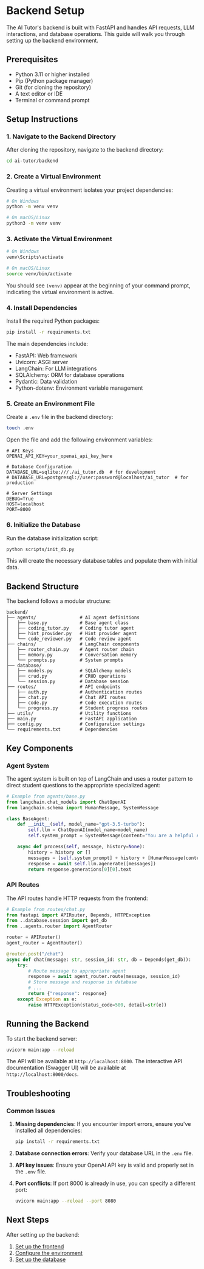 # Backend Setup

The AI Tutor's backend is built with FastAPI and handles API requests, LLM interactions, and database operations. This guide will walk you through setting up the backend environment.

## Prerequisites

- Python 3.11 or higher installed
- Pip (Python package manager)
- Git (for cloning the repository)
- A text editor or IDE
- Terminal or command prompt

## Setup Instructions

### 1. Navigate to the Backend Directory

After cloning the repository, navigate to the backend directory:

```bash
cd ai-tutor/backend
```

### 2. Create a Virtual Environment

Creating a virtual environment isolates your project dependencies:

```bash
# On Windows
python -m venv venv

# On macOS/Linux
python3 -m venv venv
```

### 3. Activate the Virtual Environment

```bash
# On Windows
venv\Scripts\activate

# On macOS/Linux
source venv/bin/activate
```

You should see `(venv)` appear at the beginning of your command prompt, indicating the virtual environment is active.

### 4. Install Dependencies

Install the required Python packages:

```bash
pip install -r requirements.txt
```

The main dependencies include:

- FastAPI: Web framework
- Uvicorn: ASGI server
- LangChain: For LLM integrations
- SQLAlchemy: ORM for database operations
- Pydantic: Data validation
- Python-dotenv: Environment variable management

### 5. Create an Environment File

Create a `.env` file in the backend directory:

```bash
touch .env
```

Open the file and add the following environment variables:

```
# API Keys
OPENAI_API_KEY=your_openai_api_key_here

# Database Configuration
DATABASE_URL=sqlite:///./ai_tutor.db  # for development
# DATABASE_URL=postgresql://user:password@localhost/ai_tutor  # for production

# Server Settings
DEBUG=True
HOST=localhost
PORT=8000
```

### 6. Initialize the Database

Run the database initialization script:

```bash
python scripts/init_db.py
```

This will create the necessary database tables and populate them with initial data.

## Backend Structure

The backend follows a modular structure:

```
backend/
├── agents/                # AI agent definitions
│   ├── base.py            # Base agent class
│   ├── coding_tutor.py    # Coding tutor agent
│   ├── hint_provider.py   # Hint provider agent
│   └── code_reviewer.py   # Code review agent
├── chains/                # LangChain components
│   ├── router_chain.py    # Agent router chain
│   ├── memory.py          # Conversation memory
│   └── prompts.py         # System prompts
├── database/
│   ├── models.py          # SQLAlchemy models
│   ├── crud.py            # CRUD operations
│   └── session.py         # Database session
├── routes/                # API endpoints
│   ├── auth.py            # Authentication routes
│   ├── chat.py            # Chat API routes
│   ├── code.py            # Code execution routes
│   └── progress.py        # Student progress routes
├── utils/                 # Utility functions
├── main.py                # FastAPI application
├── config.py              # Configuration settings
└── requirements.txt       # Dependencies
```

## Key Components

### Agent System

The agent system is built on top of LangChain and uses a router pattern to direct student questions to the appropriate specialized agent:

```python
# Example from agents/base.py
from langchain.chat_models import ChatOpenAI
from langchain.schema import HumanMessage, SystemMessage

class BaseAgent:
    def __init__(self, model_name="gpt-3.5-turbo"):
        self.llm = ChatOpenAI(model_name=model_name)
        self.system_prompt = SystemMessage(content="You are a helpful AI tutor.")

    async def process(self, message, history=None):
        history = history or []
        messages = [self.system_prompt] + history + [HumanMessage(content=message)]
        response = await self.llm.agenerate([messages])
        return response.generations[0][0].text
```

### API Routes

The API routes handle HTTP requests from the frontend:

```python
# Example from routes/chat.py
from fastapi import APIRouter, Depends, HTTPException
from ..database.session import get_db
from ..agents.router import AgentRouter

router = APIRouter()
agent_router = AgentRouter()

@router.post("/chat")
async def chat(message: str, session_id: str, db = Depends(get_db)):
    try:
        # Route message to appropriate agent
        response = await agent_router.route(message, session_id)
        # Store message and response in database
        # ...
        return {"response": response}
    except Exception as e:
        raise HTTPException(status_code=500, detail=str(e))
```

## Running the Backend

To start the backend server:

```bash
uvicorn main:app --reload
```

The API will be available at `http://localhost:8000`. The interactive API documentation (Swagger UI) will be available at `http://localhost:8000/docs`.

## Troubleshooting

### Common Issues

1. **Missing dependencies**: If you encounter import errors, ensure you've installed all dependencies:

   ```bash
   pip install -r requirements.txt
   ```

2. **Database connection errors**: Verify your database URL in the `.env` file.

3. **API key issues**: Ensure your OpenAI API key is valid and properly set in the `.env` file.

4. **Port conflicts**: If port 8000 is already in use, you can specify a different port:
   ```bash
   uvicorn main:app --reload --port 8080
   ```

## Next Steps

After setting up the backend:

1. [Set up the frontend](frontend_setup.md)
2. [Configure the environment](env_setup.md)
3. [Set up the database](database_setup.md)
